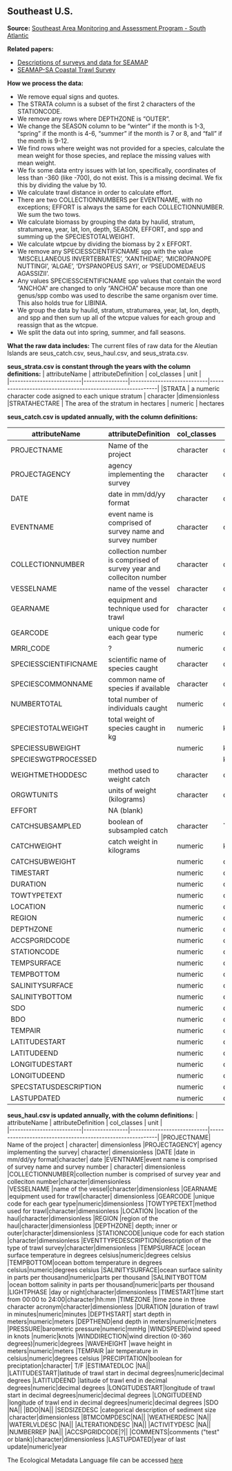 
Southeast U.S. 
-------------------------------

**Source:** [Southeast Area Monitoring and Assessment Program - South Atlantic](http://www.seamap.org/)

**Related papers:** 
- [Descriptions of surveys and data for SEAMAP](https://pinskylab.github.io/OceanAdapt/metaData/seus_seamap_data_descriptions.pdf)
- [SEAMAP-SA Coastal Trawl Survey](http://www.seamap.org/documents/Coastal%20Survey.pdf)

**How we process the data:**
- We remove equal signs and quotes.
- The STRATA column is a subset of the first 2 characters of the STATIONCODE.
- We remove any rows where DEPTHZONE is “OUTER”.
- We change the SEASON column to be “winter” if the month is 1-3, “spring” if the month is 4-6, “summer” if the month is 7 or 8, and “fall” if the month is 9-12.
- We find rows where weight was not provided for a species, calculate the mean weight for those species, and replace the missing values with mean weight.
- We fix some data entry issues with lat lon, specifically, coordinates of less than -360 (like -700), do not exist. This is a missing decimal. We fix this by dividing the value by 10.
- We calculate trawl distance in order to calculate effort.
- There are two COLLECTIONNUMBERS per EVENTNAME, with no exceptions; EFFORT is always the same for each COLLECTIONNUMBER. We sum the two tows.
- We calculate biomass by grouping the data by haulid, stratum, stratumarea, year, lat, lon, depth, SEASON, EFFORT, and spp and summing up the SPECIESTOTALWEIGHT.
- We calculate wtpcue by dividing the biomass by 2 x EFFORT.
- We remove any SPECIESSCIENTIFICNAME spp with the value ‘MISCELLANEOUS INVERTEBRATES’, ‘XANTHIDAE’, ‘MICROPANOPE NUTTINGI’, ‘ALGAE’, ‘DYSPANOPEUS SAYI’, or ‘PSEUDOMEDAEUS AGASSIZII’.
- Any values SPECIESSCIENTIFICNAME spp values that contain the word “ANCHOA” are changed to only “ANCHOA” because more than one genus/spp combo was used to describe the same organism over time. This also holds true for LIBINIA.
- We group the data by haulid, stratum, stratumarea, year, lat, lon, depth, and spp and then sum up all of the wtcpue values for each group and reassign that as the wtcpue.
- We split the data out into spring, summer, and fall seasons.

**What the raw data includes:**
The current files of raw data for the Aleutian Islands are seus_catch.csv, seus_haul.csv, and seus_strata.csv.

**seus_strata.csv is constant through the years with the column definitions:**
| attributeName                  | attributeDefinition   | col_classes             | unit |       
|--------------------------|----------------|----------------------------|-----------------------------------------------------------|
|STRATA |	a numeric character code asigned to each unique stratum |	character	|dimensionless
|STRATAHECTARE |	The area of the stratum in hectares |	numeric | hectares

**seus_catch.csv is updated annually, with the column definitions:**

| attributeName                  | attributeDefinition   | col_classes             | unit |       
|--------------------------|----------------|----------------------------|-----------------------------------------------------------|
|PROJECTNAME| Name of the project	| character| dimensionless
|PROJECTAGENCY|	agency implementing the survey| character| dimensionless
|DATE	|date in mm/dd/yy format|character| date
|EVENTNAME|event name is comprised of survey name and survey number | character| dimensionless
|COLLECTIONNUMBER|collection number is comprised of survey year and colleciton number|character|dimensionless	
|VESSELNAME	|name of the vessel|character|dimensionless
|GEARNAME	|equipment and technique used for trawl|character| dimensionless
|GEARCODE	|unique code for each gear type|numeric|dimensionless|SPECIESCODE	|The scientific name of the organism associated with the COMMON_NAME.	|character	|dimensionless
|MRRI_CODE	|?	|numeric	|dimensionless
|SPECIESSCIENTIFICNAME	|scientific name of species caught	|character	|dimensionless
|SPECIESCOMMONNAME	|common name of species if available|character	|dimensionless
|NUMBERTOTAL|total number of individuals caught|numeric|count
|SPECIESTOTALWEIGHT	|	total weight of species caught in kg|numeric	|kilograms
|SPECIESSUBWEIGHT	||	numeric	|kilograms
|SPECIESWGTPROCESSED|||kilograms
|WEIGHTMETHODDESC	|method used to weight catch|character|dimensionless
|ORGWTUNITS	|units of weight (kilograms)|character	|dimensionless
|EFFORT	|NA (blank)|	|
|CATCHSUBSAMPLED	|boolean of subsampled catch|character	|T/F
|CATCHWEIGHT	|catch weight in kilograms|numeric	|kilograms
|CATCHSUBWEIGHT	||numeric	|dimensionless
|TIMESTART	||numeric	|dimensionless
|DURATION	||numeric	|dimensionless
|TOWTYPETEXT	||numeric	|dimensionless
|LOCATION	||numeric	|dimensionless
|REGION	||numeric	|dimensionless
|DEPTHZONE	||numeric	|dimensionless
|ACCSPGRIDCODE	||numeric	|dimensionless
|STATIONCODE	||numeric	|dimensionless
|TEMPSURFACE	||numeric	|dimensionless
|TEMPBOTTOM	||numeric	|dimensionless
|SALINITYSURFACE	||numeric	|dimensionless
|SALINITYBOTTOM	||numeric	|dimensionless
|SDO	||numeric	|dimensionless
|BDO	||numeric	|dimensionless
|TEMPAIR	||numeric	|dimensionless
|LATITUDESTART	||numeric	|dimensionless
|LATITUDEEND	||numeric	|dimensionless
|LONGITUDESTART	||numeric	|dimensionless
|LONGITUDEEND	||numeric	|dimensionless
|SPECSTATUSDESCRIPTION	||numeric	|dimensionless
|LASTUPDATED	||numeric	|dimensionless

**seus_haul.csv is updated annually, with the column definitions:**
| attributeName                  | attributeDefinition   | col_classes             | unit |       
|--------------------------|----------------|----------------------------|-----------------------------------------------------------|
|PROJECTNAME| Name of the project	| character| dimensionless
|PROJECTAGENCY|	agency implementing the survey| character| dimensionless
|DATE	|date in mm/dd/yy format|character| date
|EVENTNAME|event name is comprised of survey name and survey number | character| dimensionless
|COLLECTIONNUMBER|collection number is comprised of survey year and colleciton number|character|dimensionless	
|VESSELNAME	|name of the vessel|character|dimensionless
|GEARNAME	|equipment used for trawl|character| dimensionless
|GEARCODE	|unique code for each gear type|numeric|dimensionless
|TOWTYPETEXT|method used for trawl|character|dimensionless
|LOCATION	|location of the haul|character|dimensionless
|REGION	|region of the haul|character|dimensionless
|DEPTHZONE|	depth; inner or outer|character|dimensionless
|STATIONCODE|unique code for each station	|character|dimensionless
|EVENTTYPEDESCRIPTION|description of the type of trawl survey|character|dimensionless
|TEMPSURFACE	|ocean surface temperature in degrees celsius|numeric|degrees celsius
|TEMPBOTTOM|ocean bottom temperature in degrees celsius|numeric|degrees celsius
|SALINITYSURFACE|ocean surface salinity in parts per thousand|numeric|parts per thousand
|SALINITYBOTTOM	|ocean bottom salinity in parts per thousand|numeric|parts per thousand
|LIGHTPHASE	|day or night|character|dimensionless
|TIMESTART|time start from 00:00 to 24:00|character|hh:mm
|TIMEZONE	|time zone in three character acronym|character|dimensionless
|DURATION	|duration of trawl in minutes|numeric|minutes
|DEPTHSTART| start depth in meters|numeric|meters
|DEPTHEND|end depth in meters|numeric|meters
|PRESSURE|barometric pressure|numeric|mmHg
|WINDSPEED|wind speed in knots	|numeric|knots
|WINDDIRECTION|wind direction (0-360 degrees)|numeric|degrees
|WAVEHEIGHT	|wave height in meters|numeric|meters
|TEMPAIR	|air temperature in celsius|numeric|degrees celsius
|PRECIPITATION|boolean for preciptation|character| T/F
|ESTIMATEDLOC	|NA||
|LATITUDESTART|latitude of trawl start in decimal degrees|numeric|decimal degrees
|LATITUDEEND	|latitude of trawl end in decimal degrees|numeric|decimal degrees
|LONGITUDESTART|longitude of trawl start in decimal degrees|numeric|decimal degrees
|LONGITUDEEND	|longitude of trawl end in decimal degrees|numeric|decimal degrees
|SDO	|NA||
|BDO|NA||
|SEDSIZEDESC	|categorical description of sediment size |character|dimensionless
|BTMCOMPDESC|NA||
|WEATHERDESC	|NA||
|WATERLVLDESC	|NA||
|ALTERATIONDESC	|NA||
|ACTIVITYDESC	|NA||
|NUMBERREP	|NA||
|ACCSPGRIDCODE|?||
|COMMENTS|comments ("test" or blank)|character|dimensionless
|LASTUPDATED|year of last update|numeric|year

The Ecological Metadata Language file can be accessed [here](https://github.com/pinskylab/OceanAdapt/blob/new_canada_2019/metaData/seus/seus.xml)
